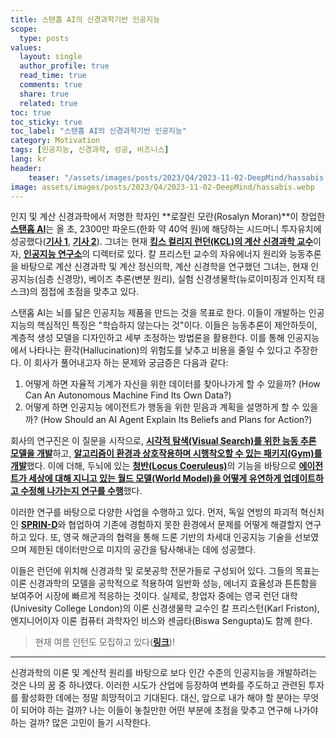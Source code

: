 ```yaml
---
title: 스탠홉 AI의 신경과학기반 인공지능
scope:
  type: posts
values:
  layout: single
  author_profile: true
  read_time: true
  comments: true
  share: true
  related: true
toc: true
toc_sticky: true
toc_label: "스탠홉 AI의 신경과학기반 인공지능"
category: Motivation
tags: [인공지능, 신경과학, 성공, 비즈니스]
lang: kr
header:
    teaser: "/assets/images/posts/2023/Q4/2023-11-02-DeepMind/hassabis.webp"
image: assets/images/posts/2023/Q4/2023-11-02-DeepMind/hassabis.webp
---
```


인지 및 계산 신경과학에서 저명한 학자인 **로잘린 모란(Rosalyn Moran)**이 창업한 [**스탠홉 AI**](https://www.stanhopeai.com/)는 올 초, 2300만 파운드(한화 약 40억 원)에 해당하는 시드머니 투자유치에 성공했다([**기사 1**](https://thenextweb.com/news/neuroscience-human-brain-ai-startup-drone-flying-decisions), [**기사 2**](https://www.uktech.news/ai/stanhope-funding-ai-human-brains-20240320)). 그녀는 현재 [**킹스 컬리지 런던(KCL)의 계산 신경과학 교수**](https://www.kcl.ac.uk/people/rosalyn-moran)이자, [**인공지능 연구소**](https://www.kcl.ac.uk/ai)의 디렉터로 있다. 칼 프리스턴 교수의 자유에너지 원리와 능동추론을 바탕으로 계산 신경과학 및 계산 정신의학, 계산 신경학을 연구했던 그녀는, 현재 인공지능(심층 신경망), 베이즈 추론(변분 원리), 실험 신경생물학(뉴로이미징과 인지적 태스크)의 점접에 초점을 맞추고 있다. 

스탠홉 AI는 뇌를 닮은 인공지능 제품을 만드는 것을 목표로 한다. 이들이 개발하는 인공지능의 핵심적인 특징은 "학습하지 않는다는 것"이다. 이들은 능동추론이 제안하듯이, 계층적 생성 모델을 디자인하고 세부 조정하는 방법론을 활용한다. 이를 통해 인공지능에서 나타나는 환각(Hallucination)의 위험도를 낮추고 비용을 줄일 수 있다고 주장한다. 이 회사가 풀어내고자 하는 문제와 궁금증은 다음과 같다:

  1. 어떻게 하면 자율적 기계가 자신을 위한 데이터를 찾아나가게 할 수 있을까? (How Can An Autonomous Machine Find Its Own Data?)
  2. 어떻게 하면 인공지능 에이전트가 행동을 위한 믿음과 계획을 설명하게 할 수 있을까? (How Should an AI Agent Explain Its Beliefs and Plans for Action?)

회사의 연구진은 이 질문을 시작으로, [**시각적 탐색(Visual Search)를 위한 능동 추론 모델을 개발**](https://arxiv.org/pdf/2006.03531)하고, [**알고리즘이 환경과 상호작용하며 시행착오할 수 있는 패키지(Gym)를 개발**](https://arxiv.org/pdf/2006.03531)했다. 이에 더해, 두뇌에 있는 [**청반(Locus Coeruleus)**](https://en.wikipedia.org/wiki/Locus_coeruleus)의 기능을 바탕으로 [**에이전트가 세상에 대해 지니고 있는 월드 모델(World Model)을 어떻게 유연하게 업데이트하고 수정해 나가는지 연구를 수행**](https://journals.plos.org/ploscompbiol/article?id=10.1371/journal.pcbi.1006267)했다.

이러한 연구를 바탕으로 다양한 사업을 수행하고 있다. 먼저, 독일 연방의 파괴적 혁신처인 [**SPRIN-D**](https://www.sprind.org/en)와 협업하여 기존에 경험하지 못한 환경에서 문제를 어떻게 해결할지 연구하고 있다. 또, 영국 해군과의 협력을 통해 드론 기반의 차세대 인공지능 기술을 선보였으며 제한된 데이터만으로 미지의 공간을 탐사해내는 데에 성공했다. 

이들은 런던에 위치해 신경과학 및 로봇공학 전문가들로 구성되어 있다. 그들의 목표는 이론 신경과학의 모델을 공학적으로 적용하여 일반화 성능, 에너지 효율성과 튼튼함을 보여주어 시장에 빠르게 적응하는 것이다. 실제로, 창업자 중에는 영국 런던 대학(Univesity College London)의 이론 신경생물학 교수인 칼 프리스턴(Karl Friston), 엔지니어이자 이론 컴퓨터 과학자인 비스와 센굽타(Biswa Sengupta)도 함께 한다.

> 현재 여름 인턴도 모집하고 있다([**링크**](https://docs.google.com/forms/d/e/1FAIpQLSfwXDs8oBz0p8fj4emDWYY6a74qAB_c1Rlp6sbUh9nY2k3Gyg/viewform))!

---

신경과학의 이론 및 계산적 원리를 바탕으로 보다 인간 수준의 인공지능을 개발하려는 것은 나의 꿈 중 하나였다. 이러한 시도가 산업에 등장하여 변화를 주도하고 관련된 투자를 활성화한 데에는 정말 희망적이고 기대된다. 대신, 앞으로 내가 해야 할 분야는 무엇이 되어야 하는 걸까? 나는 이들이 놓칠만한 어떤 부분에 초점을 맞추고 연구해 나가야 하는 걸까? 많은 고민이 들기 시작한다.
